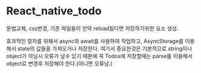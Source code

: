 # React_native_todo

문법교체, css변경, 기존 파일들이 만약 reload됬다면 저장하기위한 요소 생성.

효과적인 절차를 위해서 async와 await를 사용하여 작업하고, AsyncStorage를 이용해서 state의 값들을 가져오거나 저장한다.
여기서 중요한것은 기본적으로 string이나 object가 아닐시 오류가 날수 있기 때문에 꼭 Todos에 저장할때는 parse를 이용해서 object로 변경후 저장해야 한다.(아니면 오류남.)
